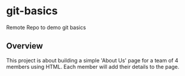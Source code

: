 # git-basics
Remote Repo to demo git basics 

## Overview
This project is about building a simple 'About Us' page for a team of 4 members using HTML.
Each member will add their details to the page.
